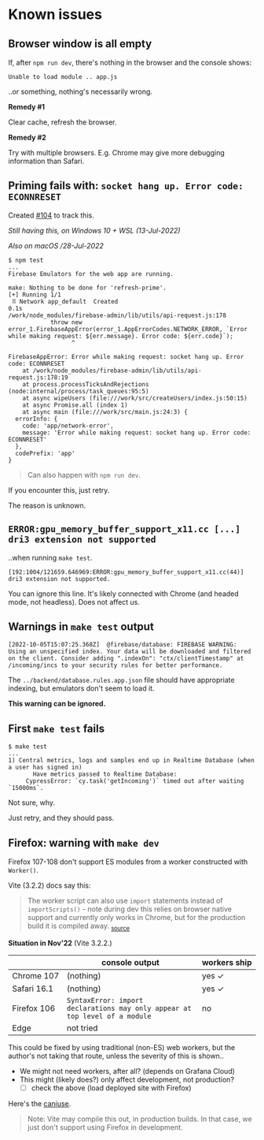 # Known issues


## Browser window is all empty

If, after `npm run dev`, there's nothing in the browser and the console shows:

`Unable to load module .. app.js`

..or something, nothing's necessarily wrong.

**Remedy #1**

Clear cache, refresh the browser.

**Remedy #2**

Try with multiple browsers. E.g. Chrome may give more debugging information than Safari.


## Priming fails with: `socket hang up. Error code: ECONNRESET` 

Created [#104](https://github.com/akauppi/GroundLevel-firebase-es/issues/104) to track this.

*Still having this, on Windows 10 + WSL (13-Jul-2022)* 

*Also on macOS /28-Jul-2022*

```
$ npm test
...
Firebase Emulators for the web app are running.

make: Nothing to be done for 'refresh-prime'.
[+] Running 1/1
 ⠿ Network app_default  Created                                                                                                                                                                                   0.1s
/work/node_modules/firebase-admin/lib/utils/api-request.js:178
            throw new error_1.FirebaseAppError(error_1.AppErrorCodes.NETWORK_ERROR, `Error while making request: ${err.message}. Error code: ${err.code}`);
                  ^

FirebaseAppError: Error while making request: socket hang up. Error code: ECONNRESET
    at /work/node_modules/firebase-admin/lib/utils/api-request.js:178:19
    at process.processTicksAndRejections (node:internal/process/task_queues:95:5)
    at async wipeUsers (file:///work/src/createUsers/index.js:50:15)
    at async Promise.all (index 1)
    at async main (file:///work/src/main.js:24:3) {
  errorInfo: {
    code: 'app/network-error',
    message: 'Error while making request: socket hang up. Error code: ECONNRESET'
  },
  codePrefix: 'app'
}
```

>Can also happen with `npm run dev`.

If you encounter this, just retry.

The reason is unknown. 


## `ERROR:gpu_memory_buffer_support_x11.cc [...] dri3 extension not supported`

..when running `make test`.

```
[192:1004/121659.646969:ERROR:gpu_memory_buffer_support_x11.cc(44)] dri3 extension not supported.
```

You can ignore this line. It's likely connected with Chrome (and headed mode, not headless). Does not affect us.


## Warnings in `make test` output

```
[2022-10-05T15:07:25.368Z]  @firebase/database: FIREBASE WARNING: Using an unspecified index. Your data will be downloaded and filtered on the client. Consider adding ".indexOn": "ctx/clientTimestamp" at /incoming/incs to your security rules for better performance. 
```

The `../backend/database.rules.app.json` file should have appropriate indexing, but emulators don't seem to load it.

**This warning can be ignored.**


## First `make test` fails

```
$ make test
...
1) Central metrics, logs and samples end up in Realtime Database (when a user has signed in)
       Have metrics passed to Realtime Database:
     CypressError: `cy.task('getIncoming')` timed out after waiting `15000ms`.
```

Not sure, why.

Just retry, and they should pass.


## Firefox: warning with `make dev`

Firefox 107-108 don't support ES modules from a worker constructed with `Worker()`.

Vite (3.2.2) docs say this:

>The worker script can also use `import` statements instead of `importScripts()` - note during dev this relies on browser native support and currently only works in Chrome, but for the production build it is compiled away. <sub>[source](https://vitejs.dev/guide/features.html#web-workers)</sub>


**Situation in Nov'22** (Vite 3.2.2.)

||console output|workers&nbsp;ship|
|---|---|---|
|Chrome&nbsp;107|(nothing)|yes &check;|
|Safari&nbsp;16.1|(nothing)|yes &check;|
|Firefox&nbsp;106|`SyntaxError: import declarations may only appear at top level of a module`|no|
|Edge|not tried|

This could be fixed by using traditional (non-ES) web workers, but the author's not taking that route, unless the severity of this is shown..

- We might not need workers, after all? (depends on Grafana Cloud)
- This might (likely does?) only affect development, not production?
  - [ ] check the above (load deployed site with Firefox)

Here's the [caniuse](https://caniuse.com/mdn-api_worker_worker_ecmascript_modules).

>Note: Vite may compile this out, in production builds. In that case, we just don't support using Firefox in development.
